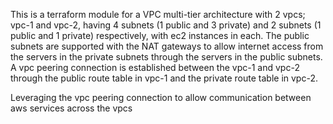This is a terraform module for a VPC multi-tier architecture with 2 vpcs; vpc-1 and vpc-2, having 
4 subnets (1 public and 3 private) and 2 subnets (1 public and 1 private) respectively, with ec2 
instances in each.
The public subnets are supported with the NAT gateways to allow internet access from the servers in 
the private subnets through the servers in the public subnets.
A vpc peering connection is established between the vpc-1 and vpc-2 through the public route table in
vpc-1 and the private route table in vpc-2.

Leveraging the vpc peering connection to allow communication between aws services across the vpcs
